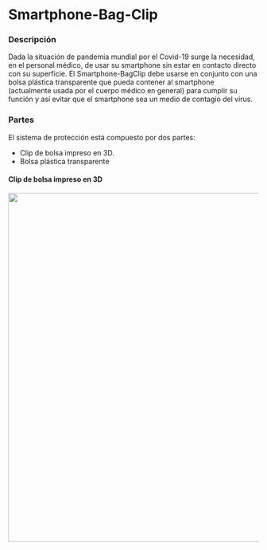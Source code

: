 # Smartphone-Bag-Clip

### **Descripción**


Dada la situación de pandemia mundial por el Covid-19 surge la necesidad, en el personal médico, de usar su smartphone sin estar en contacto directo con su superficie. El Smartphone-BagClip debe usarse en conjunto con una bolsa plástica transparente que pueda contener al smartphone (actualmente usada por el cuerpo médico en general) para cumplir su función y así evitar que el smartphone sea un medio de contagio del virus.

### **Partes**

El sistema de protección está compuesto por dos partes:

- Clip de bolsa impreso en 3D.
- Bolsa plástica transparente

#### **Clip de bolsa impreso en 3D**

<img src="/Imagenes/Clip1.JPG"   width="700"/>
